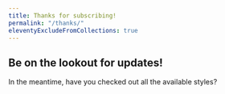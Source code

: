 ```yaml
---
title: Thanks for subscribing!
permalink: "/thanks/"
eleventyExcludeFromCollections: true
---
```


## Be on the lookout for updates!

In the meantime, have you checked out all the available styles?
